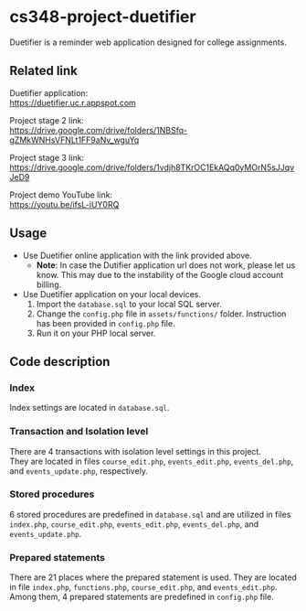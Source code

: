 # cs348-project-duetifier
Duetifier is a reminder web application designed for college assignments.

## Related link
Duetifier application:\
https://duetifier.uc.r.appspot.com

Project stage 2 link:\
https://drive.google.com/drive/folders/1NBSfq-gZMkWNHsVFNLt1FF9aNv_wguYq

Project stage 3 link:\
https://drive.google.com/drive/folders/1vdjh8TKrOC1EkAQq0yMOrN5sJJqvJeD9

Project demo YouTube link:\
https://youtu.be/ifsL-iUY0RQ

## Usage
* Use Duetifier online application with the link provided above.
    * **Note**: In case the Dutifier application url does not work, please let us know. This may due to the instability of the Google cloud account billing.
* Use Duetifier application on your local devices.
    1. Import the `database.sql` to your local SQL server.
    2. Change the `config.php` file in `assets/functions/` folder. Instruction has been provided in `config.php` file.
    3. Run it on your PHP local server.

## Code description
### Index
Index settings are located in `database.sql`.
### Transaction and Isolation level
There are 4 transactions with isolation level settings in this project.\
They are located in files `course_edit.php`, `events_edit.php`, `events_del.php`, and `events_update.php`, respectively.
### Stored procedures
6 stored procedures are predefined in `database.sql` and are utilized in files `index.php`, `course_edit.php`, `events_edit.php`, `events_del.php`, and `events_update.php`.
### Prepared statements
There are 21 places where the prepared statement is used. They are located in file `index.php`, `functions.php`, `course_edit.php`, and `events_edit.php`. Among them, 4 prepared statements are predefined in `config.php` file.
